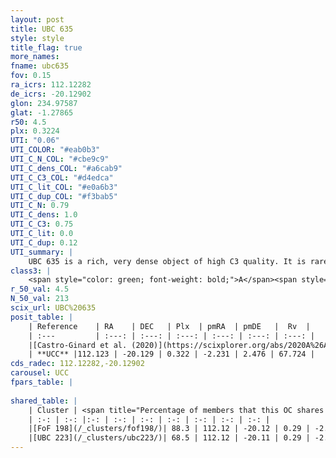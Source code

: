 ```yaml
---
layout: post
title: UBC 635
style: style
title_flag: true
more_names: 
fname: ubc635
fov: 0.15
ra_icrs: 112.12282
de_icrs: -20.12902
glon: 234.97587
glat: -1.27865
r50: 4.5
plx: 0.3224
UTI: "0.06"
UTI_COLOR: "#eab0b3"
UTI_C_N_COL: "#cbe9c9"
UTI_C_dens_COL: "#a6cab9"
UTI_C_C3_COL: "#d4edca"
UTI_C_lit_COL: "#e0a6b3"
UTI_C_dup_COL: "#f3bab5"
UTI_C_N: 0.79
UTI_C_dens: 1.0
UTI_C_C3: 0.75
UTI_C_lit: 0.0
UTI_C_dup: 0.12
UTI_summary: |
    UBC 635 is a rich, very dense object of high C3 quality. It is rarely studied in the literature.<br><br><span style="color: #99180f; font-weight: bold;">Warning: </span>This is likely a duplicate object, which shares a large percentage of members with at least one previously reported entry, and a significant percentage with at least one entry reported in the same catalogue.
class3: |
    <span style="color: green; font-weight: bold;">A</span><span style="color: #FFC300; font-weight: bold;">B</span>
r_50_val: 4.5
N_50_val: 213
scix_url: UBC%20635
posit_table: |
    | Reference    | RA    | DEC   | Plx  | pmRA  | pmDE   |  Rv  |
    | :---         | :---: | :---: | :---: | :---: | :---: | :---: |
    |[Castro-Ginard et al. (2020)](https://scixplorer.org/abs/2020A%26A...635A..45C) | 112.13 | -20.158 | 0.366 | -2.205 | 2.366 | -- |
    | **UCC** |112.123 | -20.129 | 0.322 | -2.231 | 2.476 | 67.724 | 
cds_radec: 112.12282,-20.12902
carousel: UCC
fpars_table: |
    
shared_table: |
    | Cluster | <span title="Percentage of members that this OC shares with the ones listed">%</span>   | RA   | DEC   | Plx   | pmRA  | pmDE  | Rv | UTI |
    | :-: | :-: |:-: | :-: | :-: | :-: | :-: | :-: | :-: |
    |[FoF 198](/_clusters/fof198/)| 88.3 | 112.12 | -20.12 | 0.29 | -2.25 | 2.51 | 67.72 |0.76 |
    |[UBC 223](/_clusters/ubc223/)| 68.5 | 112.12 | -20.11 | 0.29 | -2.25 | 2.52 | 67.72 |0.0 |
---
```

